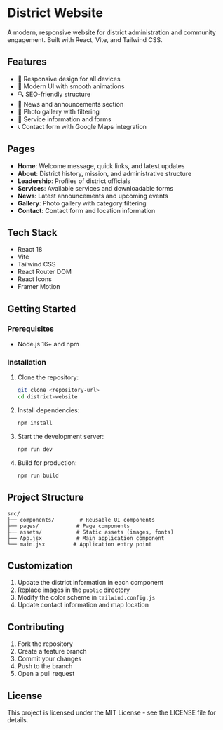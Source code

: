 # District Website

A modern, responsive website for district administration and community engagement. Built with React, Vite, and Tailwind CSS.

## Features

- 📱 Responsive design for all devices
- 🎨 Modern UI with smooth animations
- 🔍 SEO-friendly structure
- 📝 News and announcements section
- 📸 Photo gallery with filtering
- 📄 Service information and forms
- 📞 Contact form with Google Maps integration

## Pages

- **Home**: Welcome message, quick links, and latest updates
- **About**: District history, mission, and administrative structure
- **Leadership**: Profiles of district officials
- **Services**: Available services and downloadable forms
- **News**: Latest announcements and upcoming events
- **Gallery**: Photo gallery with category filtering
- **Contact**: Contact form and location information

## Tech Stack

- React 18
- Vite
- Tailwind CSS
- React Router DOM
- React Icons
- Framer Motion

## Getting Started

### Prerequisites

- Node.js 16+ and npm

### Installation

1. Clone the repository:
   ```bash
   git clone <repository-url>
   cd district-website
   ```

2. Install dependencies:
   ```bash
   npm install
   ```

3. Start the development server:
   ```bash
   npm run dev
   ```

4. Build for production:
   ```bash
   npm run build
   ```

## Project Structure

```
src/
├── components/        # Reusable UI components
├── pages/            # Page components
├── assets/           # Static assets (images, fonts)
├── App.jsx           # Main application component
└── main.jsx         # Application entry point
```

## Customization

1. Update the district information in each component
2. Replace images in the `public` directory
3. Modify the color scheme in `tailwind.config.js`
4. Update contact information and map location

## Contributing

1. Fork the repository
2. Create a feature branch
3. Commit your changes
4. Push to the branch
5. Open a pull request

## License

This project is licensed under the MIT License - see the LICENSE file for details. 